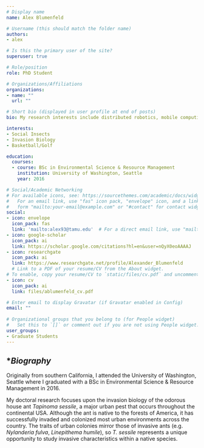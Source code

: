 ```yaml
---
# Display name
name: Alex Blumenfeld

# Username (this should match the folder name)
authors:
- alex

# Is this the primary user of the site?
superuser: true

# Role/position
role: PhD Student

# Organizations/Affiliations
organizations:
- name: ""
  url: ""

# Short bio (displayed in user profile at end of posts)
bio: My research interests include distributed robotics, mobile computing and programmable matter.

interests:
- Social Insects
- Invasion Biology
- Basketball/Golf

education:
  courses:
  - course: BSc in Environmental Science & Resource Management
    institution: University of Washington, Seattle
    year: 2016

# Social/Academic Networking
# For available icons, see: https://sourcethemes.com/academic/docs/widgets/#icons
#   For an email link, use "fas" icon pack, "envelope" icon, and a link in the
#   form "mailto:your-email@example.com" or "#contact" for contact widget.
social:
- icon: envelope
  icon_pack: fas
  link: 'mailto:alex93@tamu.edu'  # For a direct email link, use "mailto:test@example.org".
- icon: google-scholar
  icon_pack: ai
  link: https://scholar.google.com/citations?hl=en&user=nQyX0eoAAAAJ
- icon: researchgate
  icon_pack: ai
  link: https://www.researchgate.net/profile/Alexander_Blumenfeld
  # Link to a PDF of your resume/CV from the About widget.
# To enable, copy your resume/CV to `static/files/cv.pdf` and uncomment the lines below.  
- icon: cv
  icon_pack: ai
  link: files/ablumenfeld_cv.pdf

# Enter email to display Gravatar (if Gravatar enabled in Config)
email: ""
  
# Organizational groups that you belong to (for People widget)
#   Set this to `[]` or comment out if you are not using People widget.  
user_groups:
- Graduate Students
---
```

## **Biography*

Originally from southern California, I attended the University of Washington, Seattle where I graduated with a BSc in Environmental Science & Resource Management in 2016.

My doctoral research focuses upon the invasion biology of the odorous house ant *Tapinoma sessile*, a major urban pest that occurs throughout the continental USA. Although the ant is native to the forests of America, it has successfully invaded and colonized most urban environments across the country. The traits of urban colonies mirror those of invasive ants (e.g. *Nylanderia fulva*, *Linepithema humile*), so *T. sessile* represents a unique opportunity to study invasive characteristics within a native species.
